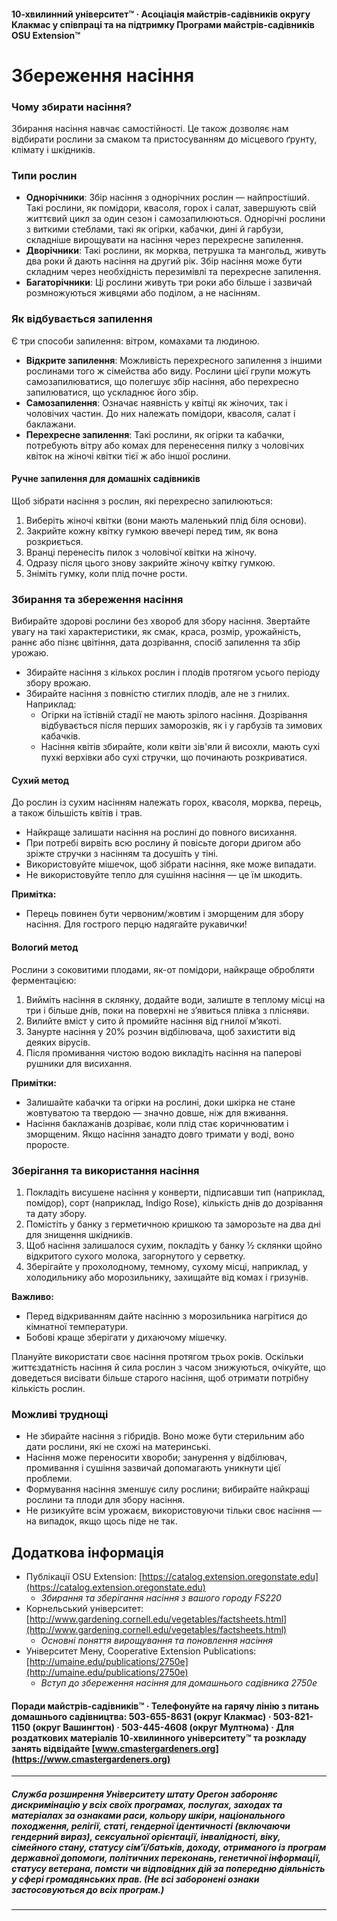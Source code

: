 #### 10-хвилинний університет™ · Асоціація майстрів-садівників округу Клакмас у співпраці та на підтримку Програми майстрів-садівників OSU Extension™

# Збереження насіння

### Чому збирати насіння?
Збирання насіння навчає самостійності. Це також дозволяє нам відбирати рослини за смаком та пристосуванням до місцевого ґрунту, клімату і шкідників.

### Типи рослин

- **Однорічники**: Збір насіння з однорічних рослин — найпростіший. Такі рослини, як помідори, квасоля, горох і салат, завершують свій життєвий цикл за один сезон і самозапилюються. Однорічні рослини з виткими стеблами, такі як огірки, кабачки, дині й гарбузи, складніше вирощувати на насіння через перехресне запилення.
- **Дворічники**: Такі рослини, як морква, петрушка та мангольд, живуть два роки й дають насіння на другий рік. Збір насіння може бути складним через необхідність перезимівлі та перехресне запилення.
- **Багаторічники**: Ці рослини живуть три роки або більше і зазвичай розмножуються живцями або поділом, а не насінням.

### Як відбувається запилення

Є три способи запилення: вітром, комахами та людиною.

- **Відкрите запилення**: Можливість перехресного запилення з іншими рослинами того ж сімейства або виду. Рослини цієї групи можуть самозапилюватися, що полегшує збір насіння, або перехресно запилюватися, що ускладнює його збір.
- **Самозапилення**: Означає наявність у квітці як жіночих, так і чоловічих частин. До них належать помідори, квасоля, салат і баклажани.
- **Перехресне запилення**: Такі рослини, як огірки та кабачки, потребують вітру або комах для перенесення пилку з чоловічих квіток на жіночі квітки тієї ж або іншої рослини.

#### Ручне запилення для домашніх садівників

Щоб зібрати насіння з рослин, які перехресно запилюються:

1. Виберіть жіночі квітки (вони мають маленький плід біля основи).
2. Закрийте кожну квітку гумкою ввечері перед тим, як вона розкриється.
3. Вранці перенесіть пилок з чоловічої квітки на жіночу.
4. Одразу після цього знову закрийте жіночу квітку гумкою.
5. Зніміть гумку, коли плід почне рости.

### Збирання та збереження насіння

Вибирайте здорові рослини без хвороб для збору насіння. Звертайте увагу на такі характеристики, як смак, краса, розмір, урожайність, раннє або пізнє цвітіння, дата дозрівання, спосіб запилення та збір урожаю.

- Збирайте насіння з кількох рослин і плодів протягом усього періоду збору врожаю.
- Збирайте насіння з повністю стиглих плодів, але не з гнилих. Наприклад:
  - Огірки на їстівній стадії не мають зрілого насіння. Дозрівання відбувається після перших заморозків, як і у гарбузів та зимових кабачків.
  - Насіння квітів збирайте, коли квіти зів'яли й висохли, мають сухі пухкі верхівки або сухі стручки, що починають розкриватися.

#### Сухий метод

До рослин із сухим насінням належать горох, квасоля, морква, перець, а також більшість квітів і трав.

- Найкраще залишати насіння на рослині до повного висихання.
- При потребі вирвіть всю рослину й повісьте догори дригом або зріжте стручки з насінням та досушіть у тіні.
- Використовуйте мішечок, щоб зібрати насіння, яке може випадати.
- Не використовуйте тепло для сушіння насіння — це їм шкодить.

**Примітка:**  
- Перець повинен бути червоним/жовтим і зморщеним для збору насіння. Для гострого перцю надягайте рукавички!

#### Вологий метод

Рослини з соковитими плодами, як-от помідори, найкраще обробляти ферментацією:

1. Вийміть насіння в склянку, додайте води, залиште в теплому місці на три і більше днів, поки на поверхні не з’явиться плівка з плісняви.
2. Вилийте вміст у сито й промийте насіння від гнилої м’якоті.
3. Занурте насіння у 20% розчин відбілювача, щоб захистити від деяких вірусів.
4. Після промивання чистою водою викладіть насіння на паперові рушники для висихання.

**Примітки:**  
- Залишайте кабачки та огірки на рослині, доки шкірка не стане жовтуватою та твердою — значно довше, ніж для вживання.
- Насіння баклажанів дозріває, коли плід стає коричнюватим і зморщеним. Якщо насіння занадто довго тримати у воді, воно проросте.

### Зберігання та використання насіння

1. Покладіть висушене насіння у конверти, підписавши тип (наприклад, помідор), сорт (наприклад, Indigo Rose), кількість днів до дозрівання та дату збору.
2. Помістіть у банку з герметичною кришкою та заморозьте на два дні для знищення шкідників.
3. Щоб насіння залишалося сухим, покладіть у банку ½ склянки щойно відкритого сухого молока, загорнутого у серветку.
4. Зберігайте у прохолодному, темному, сухому місці, наприклад, у холодильнику або морозильнику, захищайте від комах і гризунів.

**Важливо:**  
- Перед відкриванням дайте насінню з морозильника нагрітися до кімнатної температури.
- Бобові краще зберігати у дихаючому мішечку.

Плануйте використати своє насіння протягом трьох років. Оскільки життєздатність насіння й сила рослин з часом знижуються, очікуйте, що доведеться висівати більше старого насіння, щоб отримати потрібну кількість рослин.

### Можливі труднощі

- Не збирайте насіння з гібридів. Воно може бути стерильним або дати рослини, які не схожі на материнські.
- Насіння може переносити хвороби; занурення у відбілювач, промивання і сушіння зазвичай допомагають уникнути цієї проблеми.
- Формування насіння зменшує силу рослини; вибирайте найкращі рослини та плоди для збору насіння.
- Не ризикуйте всім урожаєм, використовуючи тільки своє насіння — на випадок, якщо щось піде не так.

## Додаткова інформація

- Публікації OSU Extension: [https://catalog.extension.oregonstate.edu](https://catalog.extension.oregonstate.edu)  
  - *Збирання та зберігання насіння з вашого городу FS220*
- Корнельський університет: [http://www.gardening.cornell.edu/vegetables/factsheets.html](http://www.gardening.cornell.edu/vegetables/factsheets.html)  
  - *Основні поняття вирощування та поновлення насіння*
- Університет Мену, Cooperative Extension Publications: [http://umaine.edu/publications/2750e](http://umaine.edu/publications/2750e)  
  - *Вступ до збереження насіння для домашнього садівника 2750e*

#### Поради майстрів-садівників™ · Телефонуйте на гарячу лінію з питань домашнього садівництва: 503-655-8631 (округ Клакмас) · 503-821-1150 (округ Вашингтон) · 503-445-4608 (округ Мултнома) · Для роздаткових матеріалів 10-хвилинного університету™ та розкладу занять відвідайте [www.cmastergardeners.org](https://www.cmastergardeners.org)

---

##### Служба розширення Університету штату Орегон забороняє дискримінацію у всіх своїх програмах, послугах, заходах та матеріалах за ознаками раси, кольору шкіри, національного походження, релігії, статі, гендерної ідентичності (включаючи гендерний вираз), сексуальної орієнтації, інвалідності, віку, сімейного стану, статусу сім’ї/батьків, доходу, отриманого із програм державної допомоги, політичних переконань, генетичної інформації, статусу ветерана, помсти чи відповідних дій за попередню діяльність у сфері громадянських прав. (Не всі заборонені ознаки застосовуються до всіх програм.)
---